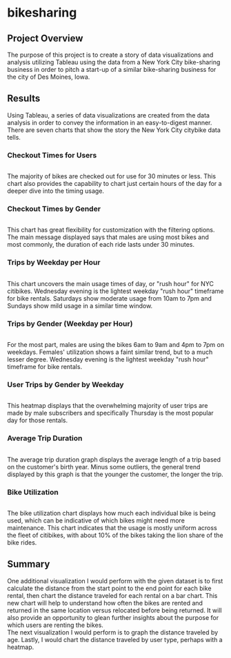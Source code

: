 # bikesharing

## Project Overview
The purpose of this project is to create a story of data visualizations and analysis utilizing Tableau using the data from a New York City bike-sharing business in order to pitch a start-up of a similar bike-sharing business for the city of Des Moines, Iowa.

## Results
Using Tableau, a series of data visualizations are created from the data analysis in order to convey the information in an easy-to-digest manner.  There are seven charts that show the story the New York City citybike data tells.

### Checkout Times for Users

![]()

The majority of bikes are checked out for use for 30 minutes or less.  This chart also provides the capability to chart just certain hours of the day for a deeper dive into the timing usage.

### Checkout Times by Gender

![]()

This chart has great flexibility for customization with the filtering options.  The main message displayed says that males are using most bikes and most commonly, the duration of each ride lasts under 30 minutes.

### Trips by Weekday per Hour

![]()

This chart uncovers the main usage times of day, or "rush hour" for NYC citibikes.  Wednesday evening is the lightest weekday "rush hour" timeframe for bike rentals. Saturdays show moderate usage from 10am to 7pm and Sundays show mild usage in a similar time window.

### Trips by Gender (Weekday per Hour)

![]()

For the most part, males are using the bikes 6am to 9am and 4pm to 7pm on weekdays.  Females' utilization shows a faint similar trend, but to a much lesser degree.  Wednesday evening is the lightest weekday "rush hour" timeframe for bike rentals. 

### User Trips by Gender by Weekday

![]()

This heatmap displays that the overwhelming majority of user trips are made by male subscribers and specifically Thursday is the most popular day for those rentals.

### Average Trip Duration

![]()

The average trip duration graph displays the average length of a trip based on the customer's birth year.  Minus some outliers, the general trend displayed by this graph is that the younger the customer, the longer the trip.

### Bike Utilization

![]()

The bike utilization chart displays how much each individual bike is being used, which can be indicative of which bikes might need more maintenance.  This chart indicates that the usage is mostly uniform across the fleet of citibikes, with about 10% of the bikes taking the lion share of the bike rides.

## Summary
One additional visualization I would perform with the given dataset is to first calculate the distance from the start point to the end point for each bike rental, then chart the distance traveled for each rental on a bar chart.  This new chart will help to understand how often the bikes are rented and returned in the same location versus relocated before being returned.  It will also provide an opportunity to glean further insights about the purpose for which users are renting the bikes.  
The next visualization I would perform is to graph the distance traveled by age.
Lastly, I would chart the distance traveled by user type, perhaps with a heatmap.